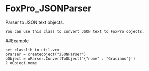# FoxPro_JSONParser
Parser to JSON text objects.
```
You can use this class to convert JSON text to FoxPro objects.
``` 
##Example
```
set classlib to util.vcx
oParser = createobject("JSONParser")
oObject = oParser.ConvertToObject('{"nome" : "Graciano"}')
? oObject.nome
```
